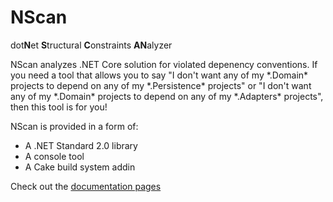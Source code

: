 # NScan

dot**N**et **S**tructural **C**onstraints **AN**alyzer

NScan analyzes .NET Core solution for violated depenency conventions. If you need a tool that allows you to say "I don't want any of my \*.Domain\* projects to depend on any of my \*.Persistence\* projects" or "I don't want any of my \*.Domain\* projects to depend on any of my \*.Adapters\* projects", then this tool is for you!

NScan is provided in a form of:

* A .NET Standard 2.0 library
* A console tool
* A Cake build system addin

Check out the [documentation pages](https://github.com/grzesiek-galezowski/nscan/wiki)
